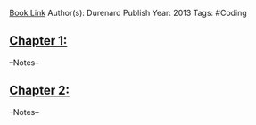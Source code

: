 
[Book Link]()
Author(s): Durenard
Publish Year: 2013
Tags: #Coding

## <u>Chapter 1: </u>
–Notes–


## <u>Chapter 2:</u>
–Notes–